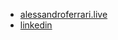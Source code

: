 - [alessandroferrari.live](https://alessandroferrari.live)
- [linkedin](https://linkedin.com/in/alessandroferrari04)
